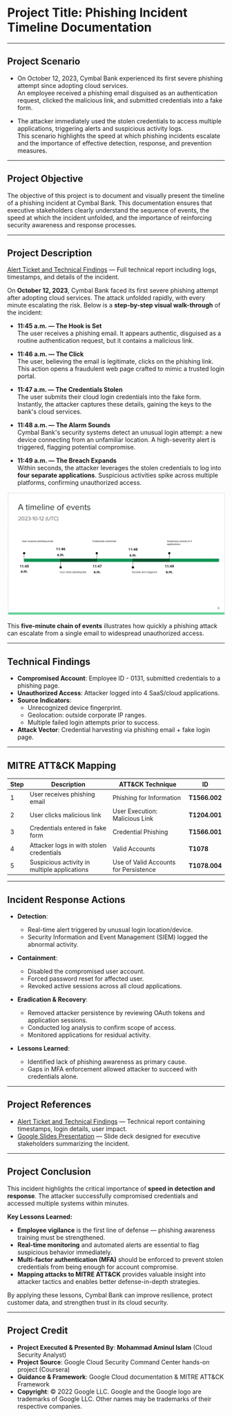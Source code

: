 # Project Title: Phishing Incident Timeline Documentation  

------------------------------------------------------------------------  

## Project Scenario  

- On October 12, 2023, Cymbal Bank experienced its first severe phishing attempt since adopting cloud services.  
  An employee received a phishing email disguised as an authentication request, clicked the malicious link, and submitted credentials into a fake form.  

- The attacker immediately used the stolen credentials to access multiple applications, triggering alerts and suspicious activity logs.  
  This scenario highlights the speed at which phishing incidents escalate and the importance of effective detection, response, and prevention measures.  

------------------------------------------------------------------------  

## Project Objective  

The objective of this project is to document and visually present the timeline of a phishing incident at Cymbal Bank. This documentation ensures that executive stakeholders clearly understand the sequence of events, the speed at which the incident unfolded, and the importance of reinforcing security awareness and response processes.  

------------------------------------------------------------------------  

## Project Description  

[Alert Ticket and Technical Findings](https://docs.google.com/document/d/1r7bVLey_-rMWyHXY0khA9rzvU9upQfXulaWydG_lyss/edit?usp=sharing) — Full technical report including logs, timestamps, and details of the incident.  

On **October 12, 2023**, Cymbal Bank faced its first severe phishing attempt after adopting cloud services. The attack unfolded rapidly, with every minute escalating the risk. Below is a **step-by-step visual walk-through** of the incident:  

- **11:45 a.m. — The Hook is Set**  
  The user receives a phishing email. It appears authentic, disguised as a routine authentication request, but it contains a malicious link.  

- **11:46 a.m. — The Click**  
  The user, believing the email is legitimate, clicks on the phishing link. This action opens a fraudulent web page crafted to mimic a trusted login portal.  

- **11:47 a.m. — The Credentials Stolen**  
  The user submits their cloud login credentials into the fake form. Instantly, the attacker captures these details, gaining the keys to the bank's cloud services.  

- **11:48 a.m. — The Alarm Sounds**  
  Cymbal Bank's security systems detect an unusual login attempt: a new device connecting from an unfamiliar location. A high-severity alert is triggered, flagging potential compromise.  

- **11:49 a.m. — The Breach Expands**  
  Within seconds, the attacker leverages the stolen credentials to log into **four separate applications**. Suspicious activities spike across multiple platforms, confirming unauthorized access.  

![Timeline of Events](https://raw.githubusercontent.com/aminbiography/Google-Cloud-Cybersecurity-Professional-Certificate/main/bar-graph-chart-image/Document%20a%20timeline%20of%20events.jpg)  

This **five-minute chain of events** illustrates how quickly a phishing attack can escalate from a single email to widespread unauthorized access.  

------------------------------------------------------------------------  

## Technical Findings 

- **Compromised Account**: Employee ID - 0131, submitted credentials to a phishing page.  
- **Unauthorized Access**: Attacker logged into 4 SaaS/cloud applications.  
- **Source Indicators**:  
  - Unrecognized device fingerprint.  
  - Geolocation: outside corporate IP ranges.  
  - Multiple failed login attempts prior to success.  
- **Attack Vector**: Credential harvesting via phishing email + fake login page.  

------------------------------------------------------------------------  

## MITRE ATT&CK Mapping  

| Step | Description | ATT&CK Technique | ID |  
|------|-------------|------------------|----|  
| 1 | User receives phishing email | Phishing for Information | **T1566.002** |  
| 2 | User clicks malicious link | User Execution: Malicious Link | **T1204.001** |  
| 3 | Credentials entered in fake form | Credential Phishing | **T1566.001** |  
| 4 | Attacker logs in with stolen credentials | Valid Accounts | **T1078** |  
| 5 | Suspicious activity in multiple applications | Use of Valid Accounts for Persistence | **T1078.004** |  

------------------------------------------------------------------------  

## Incident Response Actions  

- **Detection**:  
  - Real-time alert triggered by unusual login location/device.  
  - Security Information and Event Management (SIEM) logged the abnormal activity.  

- **Containment**:  
  - Disabled the compromised user account.  
  - Forced password reset for affected user.  
  - Revoked active sessions across all cloud applications.  

- **Eradication & Recovery**:  
  - Removed attacker persistence by reviewing OAuth tokens and application sessions.  
  - Conducted log analysis to confirm scope of access.  
  - Monitored applications for residual activity.  

- **Lessons Learned**:  
  - Identified lack of phishing awareness as primary cause.  
  - Gaps in MFA enforcement allowed attacker to succeed with credentials alone.  

------------------------------------------------------------------------  

## Project References  

- [Alert Ticket and Technical Findings](https://docs.google.com/document/d/1r7bVLey_-rMWyHXY0khA9rzvU9upQfXulaWydG_lyss/edit?usp=sharing) — Technical report containing timestamps, login details, user impact.  
- [Google Slides Presentation](https://docs.google.com/presentation/d/1NH8kEaiHtzT2rJi8aIjweUn8bVkwb-xazIm7zJvAzvg/edit?usp=sharing) — Slide deck designed for executive stakeholders summarizing the incident.  

------------------------------------------------------------------------  

## Project Conclusion  

This incident highlights the critical importance of **speed in detection and response**. The attacker successfully compromised credentials and accessed multiple systems within minutes.  

**Key Lessons Learned:**  
- **Employee vigilance** is the first line of defense — phishing awareness training must be strengthened.  
- **Real-time monitoring** and automated alerts are essential to flag suspicious behavior immediately.  
- **Multi-factor authentication (MFA)** should be enforced to prevent stolen credentials from being enough for account compromise.  
- **Mapping attacks to MITRE ATT&CK** provides valuable insight into attacker tactics and enables better defense-in-depth strategies.  

By applying these lessons, Cymbal Bank can improve resilience, protect customer data, and strengthen trust in its cloud security.  

------------------------------------------------------------------------  

## Project Credit  
- **Project Executed & Presented By**: **Mohammad Aminul Islam** (Cloud Security Analyst)  
- **Project Source**: Google Cloud Security Command Center hands-on project (Coursera)  
- **Guidance & Framework**: Google Cloud documentation & MITRE ATT&CK Framework  
- **Copyright**: © 2022 Google LLC. Google and the Google logo are trademarks of Google LLC. Other names may be trademarks of their respective companies.  
